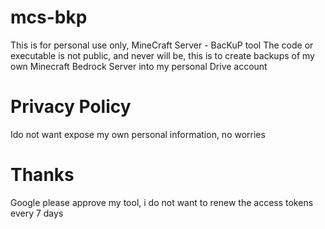 # mcs-bkp
This is for personal use only, MineCraft Server - BacKuP tool
The code or executable is not public, and never will be, this is to create backups of my own Minecraft Bedrock Server into my personal Drive account 

# Privacy Policy
Ido not want expose my own personal information, no worries

# Thanks
Google please approve my tool, i do not want to renew the access tokens every 7 days

